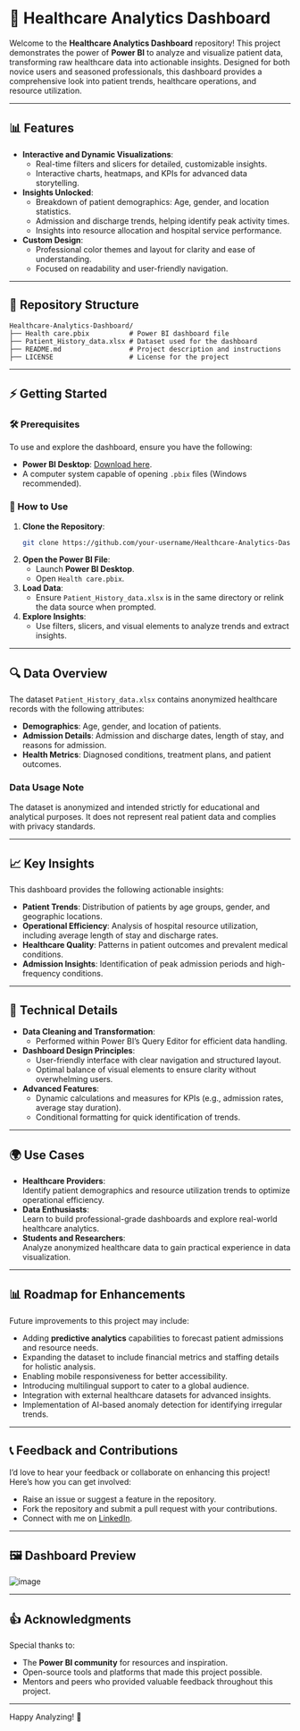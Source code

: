 
# 🌟 Healthcare Analytics Dashboard  

Welcome to the **Healthcare Analytics Dashboard** repository! This project demonstrates the power of **Power BI** to analyze and visualize patient data, transforming raw healthcare data into actionable insights. Designed for both novice users and seasoned professionals, this dashboard provides a comprehensive look into patient trends, healthcare operations, and resource utilization.

---

## 📊 Features  

- **Interactive and Dynamic Visualizations**:  
  - Real-time filters and slicers for detailed, customizable insights.  
  - Interactive charts, heatmaps, and KPIs for advanced data storytelling.  
- **Insights Unlocked**:  
  - Breakdown of patient demographics: Age, gender, and location statistics.  
  - Admission and discharge trends, helping identify peak activity times.  
  - Insights into resource allocation and hospital service performance.  
- **Custom Design**:  
  - Professional color themes and layout for clarity and ease of understanding.  
  - Focused on readability and user-friendly navigation.

---

## 📂 Repository Structure  

```
Healthcare-Analytics-Dashboard/  
├── Health care.pbix          # Power BI dashboard file  
├── Patient_History_data.xlsx # Dataset used for the dashboard  
├── README.md                 # Project description and instructions  
├── LICENSE                   # License for the project  
```

---

## ⚡ Getting Started  

### 🛠️ Prerequisites  

To use and explore the dashboard, ensure you have the following:
- **Power BI Desktop**: [Download here](https://powerbi.microsoft.com/desktop/).  
- A computer system capable of opening `.pbix` files (Windows recommended).  

### 🚀 How to Use  

1. **Clone the Repository**:  
   ```bash
   git clone https://github.com/your-username/Healthcare-Analytics-Dashboard.git
   ```  
2. **Open the Power BI File**:  
   - Launch **Power BI Desktop**.  
   - Open `Health care.pbix`.  
3. **Load Data**:  
   - Ensure `Patient_History_data.xlsx` is in the same directory or relink the data source when prompted.  
4. **Explore Insights**:  
   - Use filters, slicers, and visual elements to analyze trends and extract insights.

---

## 🔍 Data Overview  

The dataset `Patient_History_data.xlsx` contains anonymized healthcare records with the following attributes:
- **Demographics**: Age, gender, and location of patients.  
- **Admission Details**: Admission and discharge dates, length of stay, and reasons for admission.  
- **Health Metrics**: Diagnosed conditions, treatment plans, and patient outcomes.  

### Data Usage Note  
The dataset is anonymized and intended strictly for educational and analytical purposes. It does not represent real patient data and complies with privacy standards.  

---

## 📈 Key Insights  

This dashboard provides the following actionable insights:
- **Patient Trends**: Distribution of patients by age groups, gender, and geographic locations.  
- **Operational Efficiency**: Analysis of hospital resource utilization, including average length of stay and discharge rates.  
- **Healthcare Quality**: Patterns in patient outcomes and prevalent medical conditions.  
- **Admission Insights**: Identification of peak admission periods and high-frequency conditions.  

---

## 🔧 Technical Details  

- **Data Cleaning and Transformation**:  
  - Performed within Power BI’s Query Editor for efficient data handling.  
- **Dashboard Design Principles**:  
  - User-friendly interface with clear navigation and structured layout.  
  - Optimal balance of visual elements to ensure clarity without overwhelming users.  
- **Advanced Features**:  
  - Dynamic calculations and measures for KPIs (e.g., admission rates, average stay duration).  
  - Conditional formatting for quick identification of trends.  

---

## 🌍 Use Cases  

- **Healthcare Providers**:  
  Identify patient demographics and resource utilization trends to optimize operational efficiency.  
- **Data Enthusiasts**:  
  Learn to build professional-grade dashboards and explore real-world healthcare analytics.  
- **Students and Researchers**:  
  Analyze anonymized healthcare data to gain practical experience in data visualization.  

---

## 📊 Roadmap for Enhancements  

Future improvements to this project may include:
- Adding **predictive analytics** capabilities to forecast patient admissions and resource needs.  
- Expanding the dataset to include financial metrics and staffing details for holistic analysis.  
- Enabling mobile responsiveness for better accessibility.  
- Introducing multilingual support to cater to a global audience.  
- Integration with external healthcare datasets for advanced insights.  
- Implementation of AI-based anomaly detection for identifying irregular trends.  

---

## 📞 Feedback and Contributions  

I’d love to hear your feedback or collaborate on enhancing this project! Here’s how you can get involved:
- Raise an issue or suggest a feature in the repository.
- Fork the repository and submit a pull request with your contributions.
- Connect with me on [LinkedIn](https://linkedin.com/in/syed-muhammed-zahi/).  

---

## 🖼️ Dashboard Preview  

![image](https://github.com/user-attachments/assets/b5e4ee69-ad57-47e1-8b57-ed956f3c249e)

---

## 👍 Acknowledgments  

Special thanks to:
- The **Power BI community** for resources and inspiration.
- Open-source tools and platforms that made this project possible.
- Mentors and peers who provided valuable feedback throughout this project.

---

Happy Analyzing! 🚀
